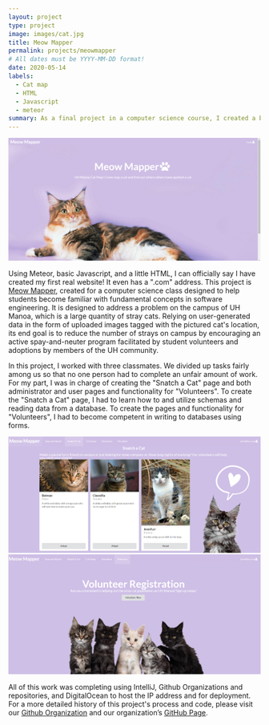 ```yaml
---
layout: project
type: project
image: images/cat.jpg
title: Meow Mapper
permalink: projects/meowmapper
# All dates must be YYYY-MM-DD format!
date: 2020-05-14
labels:
  - Cat map
  - HTML
  - Javascript
  - meteor
summary: As a final project in a computer science course, I created a basic website with a small team. 
---
```


<img class="ui medium right floated rounded image" src="../images/meow.PNG">

Using Meteor, basic Javascript, and a little HTML, I can officially say I have created my first real website! It even has a ".com" address. This project is [Meow Mapper](https://meowmapper.com/), created for a computer science class designed to help students become familiar with fundamental concepts in software engineering. It is designed to address a problem on the campus of UH Manoa, which is a large quantity of stray cats. Relying on user-generated data in the form of uploaded images tagged with the pictured cat's location, its end goal is to reduce the number of strays on campus by encouraging an active spay-and-neuter program facilitated by student volunteers and adoptions by members of the UH community. 

In this project, I worked with three classmates. We divided up tasks fairly among us so that no one person had to complete an unfair amount of work. For my part, I was in charge of creating the "Snatch a Cat" page and both administrator and user pages and functionality for "Volunteers". To create the "Snatch a Cat" page, I had to learn how to and utilize schemas and reading data from a database. To create the pages and functionality for "Volunteers", I had to become competent in writing to databases using forms. 

<img class="ui small left image" src="../images/snatch.PNG">
<img class="ui small right image" src="../images/volunteer.PNG">

All of this work was completing using IntelliJ, Github Organizations and repositories, and DigitalOcean to host the IP address and for deployment. For a more detailed history of this project's process and code, please visit our [Github Organization](https://github.com/meow-mapper) and our organization’s [GitHub Page](https://meow-mapper.github.io/). 



